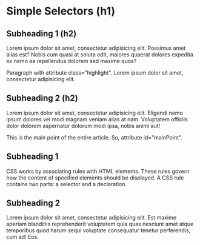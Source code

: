 <!DOCTYPE html>
<html>
<head>
<meta charset="utf-8">
<title>Simple Selectors</title>
<style>

/* all h2 elements */
h2 {
  color: red;
  text-align: center;
}

.highlight {
  font-size: 20px;
  font-weight: bold;
  font-style: italic;
  background-color: green;
  opacity: .6;
}

#mainPoint {
  font-size: 24px;
  font-weight: bold;
  background-color: red;
  opacity: .7;
}

p, h1 {
  color: blue;
  text-align: center;
}

</style>
</head>
<body>

<h1>Simple Selectors (h1)</h1>
<h2>Subheading 1 (h2)</h2>
<p class="highlight">Lorem ipsum dolor sit amet, consectetur adipisicing elit. Possimus amet alias est? Nobis cum quasi at soluta odit, maiores quaerat dolores expedita ex nemo ea repellendus dolorem sed maxime quos?</p>
<p class="highlight">Paragraph with attribute class="highlight". Lorem ipsum dolor sit amet, consectetur adipisicing elit.</p>
<h2>Subheading 2 (h2)</h2>
<p>Lorem ipsum dolor sit amet, consectetur adipisicing elit. Eligendi nemo ipsum dolores vel modi magnam veniam alias at nam. Voluptatem officiis dolor dolorem aspernatur dolorum modi ipsa, nobis animi aut!</p>
<div>This is the main point of the entire article. So, attribute
<span id="mainPoint">id="mainPoint".</span>
</div>
</body>
</html>
<h2>Subheading 1</h2>
<p>CSS works by associating rules with HTML elements. These rules govern how the content of specified elements should be displayed. A CSS rule contains two parts: a selector and a declaration.</p>
<h2>Subheading 2</h2>
<p>Lorem ipsum dolor sit amet, consectetur adipisicing elit. Est maxime aperiam blanditiis reprehenderit voluptatem quia quas nesciunt amet atque temporibus quod harum sequi voluptate consequatur tenetur perferendis, cum ad! Eos.</p>
</body>
</html>
